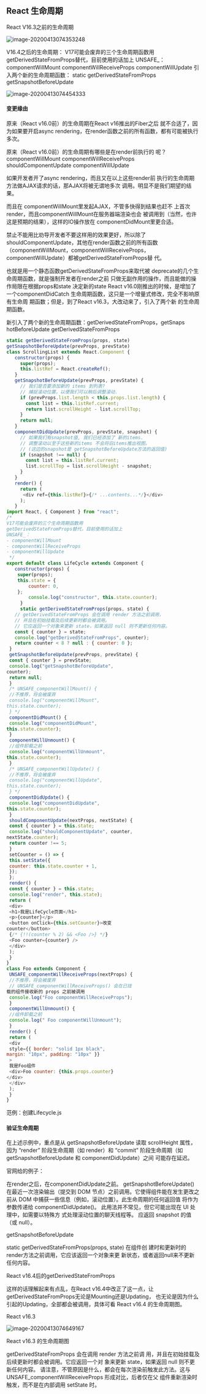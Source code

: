 ## React 生命周期

React V16.3之前的⽣命周期

![image-20200413074353248](file:///Users/zengchen/Desktop/2020/review/React/assets/image-20200413074353248.png?lastModify=1586735504)



V16.4之后的⽣命周期： V17可能会废弃的三个⽣命周期函数⽤ getDerivedStateFromProps替代，⽬前使⽤的话加上 UNSAFE_： componentWillMount componentWillReceiveProps componentWillUpdate 引⼊两个新的⽣命周期函数： static getDerivedStateFromProps getSnapshotBeforeUpdate

![image-20200413074454333](file:///Users/zengchen/Desktop/2020/review/React/assets/image-20200413074454333.png?lastModify=1586735504)

#### 变更缘由

原来（React v16.0前）的⽣命周期在React v16推出的Fiber之后 就不合适了，因为如果要开启async rendering，在render函数之前的所有函数，都有可能被执⾏多次。 

原来（React v16.0前）的⽣命周期有哪些是在render前执⾏的 呢？ componentWillMount componentWillReceiveProps shouldComponentUpdate componentWillUpdate

如果开发者开了async rendering，⽽且⼜在以上这些render前 执⾏的⽣命周期⽅法做AJAX请求的话，那AJAX将被⽆谓地多次 调⽤。明显不是我们期望的结果。

⽽且在 componentWillMount⾥发起AJAX，不管多快得到结果也赶不 上⾸次render，⽽且componentWillMount在服务器端渲染也会 被调⽤到（当然，也许这是预期的结果），这样的IO操作放在 componentDidMount⾥更合适。 

禁⽌不能⽤⽐劝导开发者不要这样⽤的效果更好，所以除了 shouldComponentUpdate，其他在render函数之前的所有函数 （componentWillMount，componentWillReceiveProps， componentWillUpdate）都被getDerivedStateFromProps替 代。 

也就是⽤⼀个静态函数getDerivedStateFromProps来取代被 deprecate的⼏个⽣命周期函数，就是强制开发者在render之前 只做⽆副作⽤的操作，⽽且能做的操作局限在根据props和state 决定新的state React v16.0刚推出的时候，是增加了⼀个componentDidCatch ⽣命周期函数，这只是⼀个增量式修改，完全不影响原有⽣命周 期函数；但是，到了React v16.3，⼤改动来了，引⼊了两个新 的⽣命周期函数。

新引⼊了两个新的⽣命周期函数：getDerivedStateFromProps，getSnaps hotBeforeUpdate getDerivedStateFromProps

```js
static getDerivedStateFromProps(props, state)
getSnapshotBeforeUpdate(prevProps, prevState)
class ScrollingList extends React.Component {
   constructor(props) {
     super(props);
     this.listRef = React.createRef();
   }
   getSnapshotBeforeUpdate(prevProps, prevState) {
     // 我们是否要添加新的 items 到列表?
     // 捕捉滚动位置，以便我们可以稍后调整滚动.
     if (prevProps.list.length < this.props.list.length) {
       const list = this.listRef.current;
       return list.scrollHeight - list.scrollTop;
     }
     return null;
   }
   componentDidUpdate(prevProps, prevState, snapshot) {
     // 如果我们有snapshot值, 我们已经添加了 新的items.
     // 调整滚动以⾄于这些新的items 不会将旧items推出视图。
     // (这边的snapshot是 getSnapshotBeforeUpdate⽅法的返回值)
     if (snapshot !== null) {
       const list = this.listRef.current;
       list.scrollTop = list.scrollHeight - snapshot;
     }
   }
   render() {
     return (
      <div ref={this.listRef}>{/* ...contents...*/}</div>
     );
   }
import React, { Component } from "react";
/*
V17可能会废弃的三个⽣命周期函数⽤
getDerivedStateFromProps替代，⽬前使⽤的话加上
UNSAFE_：
- componentWillMount
- componentWillReceiveProps
- componentWillUpdate
 */
export default class LifeCycle extends Component {
   constructor(props) {
    super(props);
    this.state = {
     	counter: 0,
   	};
 		console.log("constructor", this.state.counter);
 	 }
 	 static getDerivedStateFromProps(props, state) {
   // getDerivedStateFromProps 会在调⽤ render ⽅法之前调⽤，
   // 并且在初始挂载及后续更新时都会被调⽤。
   // 它应返回⼀个对象来更新 state，如果返回 null 则不更新任何内容。
   const { counter } = state;
   console.log("getDerivedStateFromProps", counter);
   return counter < 8 ? null : { counter: 0 };
 }
 getSnapshotBeforeUpdate(prevProps, prevState) {
 const { counter } = prevState;
 console.log("getSnapshotBeforeUpdate",
counter);
 return null;
 }
 /* UNSAFE_componentWillMount() {
 //不推荐，将会被废弃
 console.log("componentWillMount",
this.state.counter);
 } */
 componentDidMount() {
 console.log("componentDidMount",
this.state.counter);
 }
 componentWillUnmount() {
 //组件卸载之前
 console.log("componentWillUnmount",
this.state.counter);
 }
 /* UNSAFE_componentWillUpdate() {
 //不推荐，将会被废弃
 console.log("componentWillUpdate",
this.state.counter);
 } */
 componentDidUpdate() {
 console.log("componentDidUpdate",
this.state.counter);
 }
 shouldComponentUpdate(nextProps, nextState) {
 const { counter } = this.state;
 console.log("shouldComponentUpdate", counter,
nextState.counter);
 return counter !== 5;
 }
 setCounter = () => {
 this.setState({
 counter: this.state.counter + 1,
 });
 };
 render() {
 const { counter } = this.state;
 console.log("render", this.state);
 return (
 <div>
 <h1>我是LifeCycle⻚⾯</h1>
 <p>{counter}</p>
 <button onClick={this.setCounter}>改变
counter</button>
 {/* {!!(counter % 2) && <Foo />} */}
 <Foo counter={counter} />
 </div>
 );
 }
}
class Foo extends Component {
 UNSAFE_componentWillReceiveProps(nextProps) {
 //不推荐，将会被废弃
 // UNSAFE_componentWillReceiveProps() 会在已挂
载的组件接收新的 props 之前被调⽤
 console.log("Foo componentWillReceiveProps");
 }
 componentWillUnmount() {
 //组件卸载之前
 console.log(" Foo componentWillUnmount");
 }
 render() {
 return (
 <div
 style={{ border: "solid 1px black",
margin: "10px", padding: "10px" }}
 >
 我是Foo组件
 <div>Foo counter: {this.props.counter}
</div>
 </div>
 );
 }
}
```

范例：创建Lifecycle.js

#### 验证⽣命周期

在上述示例中，重点是从 getSnapshotBeforeUpdate 读取 scrollHeight 属性，因为 “render” 阶段⽣命周期（如 render）和 “commit” 阶段⽣命周期（如 getSnapshotBeforeUpdate 和 componentDidUpdate）之间 可能存在延迟。

官⽹给的例⼦：



在render之后，在componentDidUpdate之前。 getSnapshotBeforeUpdate() 在最近⼀次渲染输出（提交到 DOM 节点）之前调⽤。它使得组件能在发⽣更改之前从 DOM 中捕获⼀些信息（例如，滚动位置）。此⽣命周期的任何返回值 将作为参数传递给 componentDidUpdate()。 此⽤法并不常⻅，但它可能出现在 UI 处理中，如需要以特殊⽅ 式处理滚动位置的聊天线程等。 应返回 snapshot 的值（或 null）。

getSnapshotBeforeUpdate



static getDerivedStateFromProps(props, state) 在组件创 建时和更新时的render⽅法之前调⽤，它应该返回⼀个对象来更 新状态，或者返回null来不更新任何内容。

React v16.4后的getDerivedStateFromProps



这样的话理解起来有点乱，在React v16.4中改正了这⼀点，让 getDerivedStateFromProps⽆论是Mounting还是Updating， 也⽆论是因为什么引起的Updating，全部都会被调⽤，具体可看 React v16.4 的⽣命周期图。

React v16.3

![image-20200413074649167](file:///Users/zengchen/Desktop/2020/review/React/assets/image-20200413074649167.png?lastModify=1586735504)

React v16.3 的⽣命周期图

getDerivedStateFromProps 会在调⽤ render ⽅法之前调 ⽤，并且在初始挂载及后续更新时都会被调⽤。它应返回⼀个对 象来更新 state，如果返回 null 则不更新任何内容。 请注意，不管原因是什么，都会在每次渲染前触发此⽅法。这与 UNSAFE_componentWillReceiveProps 形成对⽐，后者仅在⽗ 组件重新渲染时触发，⽽不是在内部调⽤ setState 时。